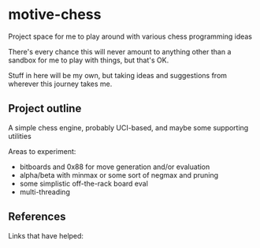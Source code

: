 # motive-chess
Project space for me to play around with various chess programming ideas

There's every chance this will never amount to anything other than a sandbox for me to play with things, but that's OK.

Stuff in here will be my own, but taking ideas and suggestions from wherever this journey takes me.

## Project outline
A simple chess engine, probably UCI-based, and maybe some supporting utilities

Areas to experiment:
 * bitboards and 0x88 for move generation and/or evaluation
 * alpha/beta with minmax or some sort of negmax and pruning
 * some simplistic off-the-rack board eval
 * multi-threading

## References
Links that have helped:
